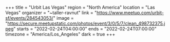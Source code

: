 +++
title = "Urbit Las Vegas"
region = "North America"
location = "Las Vegas"
organizer = "~taller-ravnut"
link = "https://www.meetup.com/urbit-sf/events/284543053/"
image = "https://secure.meetupstatic.com/photos/event/3/0/5/7/clean_498732375.jpeg"
starts = "2022-02-24T04:00:00"
ends = "2022-02-24T07:00:00"
timezone = "America/Los_Angeles"
dark = true
+++

